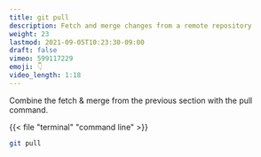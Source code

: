 ```yaml
---
title: git pull
description: Fetch and merge changes from a remote repository
weight: 23
lastmod: 2021-09-05T10:23:30-09:00
draft: false
vimeo: 599117229
emoji: 👇
video_length: 1:18
---
```


Combine the fetch & merge from the previous section with the pull command.

{{< file "terminal" "command line" >}}
```bash
git pull
```